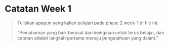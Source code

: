 # Catatan Week 1

> Tuliskan apapun yang kalian pelajari pada phase 2 week-1 di file ini.
>
> "Pemahaman yang baik berasal dari keinginan untuk terus belajar, dan catatan adalah langkah pertama menuju pengetahuan yang dalam."
